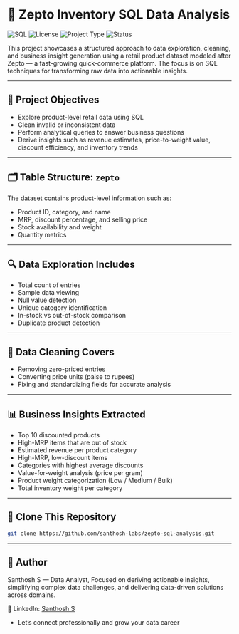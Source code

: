 # 🛒 Zepto Inventory SQL Data Analysis
![SQL](https://img.shields.io/badge/Language-SQL-blue.svg)
![License](https://img.shields.io/badge/License-MIT-green.svg)
![Project Type](https://img.shields.io/badge/Project-Data%20Analysis-orange.svg)
![Status](https://img.shields.io/badge/Status-Completed-brightgreen)


This project showcases a structured approach to data exploration, cleaning, and business insight generation using a retail product dataset modeled after Zepto — a fast-growing quick-commerce platform. The focus is on SQL techniques for transforming raw data into actionable insights.

---

## 📌 Project Objectives

- Explore product-level retail data using SQL
- Clean invalid or inconsistent data
- Perform analytical queries to answer business questions
- Derive insights such as revenue estimates, price-to-weight value, discount efficiency, and inventory trends

---

## 🗂️ Table Structure: `zepto`

The dataset contains product-level information such as:
- Product ID, category, and name
- MRP, discount percentage, and selling price
- Stock availability and weight
- Quantity metrics

---

## 🔍 Data Exploration Includes

- Total count of entries
- Sample data viewing
- Null value detection
- Unique category identification
- In-stock vs out-of-stock comparison
- Duplicate product detection

---

## 🧹 Data Cleaning Covers

- Removing zero-priced entries
- Converting price units (paise to rupees)
- Fixing and standardizing fields for accurate analysis

---

## 📊 Business Insights Extracted

- Top 10 discounted products
- High-MRP items that are out of stock
- Estimated revenue per product category
- High-MRP, low-discount items
- Categories with highest average discounts
- Value-for-weight analysis (price per gram)
- Product weight categorization (Low / Medium / Bulk)
- Total inventory weight per category
  
---


## 🚀 Clone This Repository

```bash
git clone https://github.com/santhosh-labs/zepto-sql-analysis.git
```
---
## 👤 Author

Santhosh S — Data Analyst, Focused on deriving actionable insights, simplifying complex data challenges, and delivering data-driven solutions across domains.

💼 LinkedIn: [Santhosh S](https://www.linkedin.com/in/santhosh-portfolio)  
- Let’s connect professionally and grow your data career


